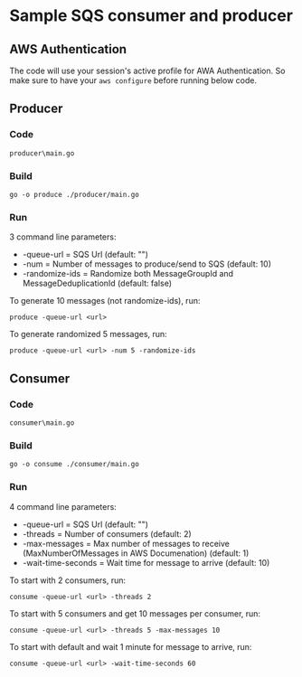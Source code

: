 # Sample SQS consumer and producer

## AWS Authentication

The code will use your session's active profile for AWA Authentication. So make sure to have your `aws configure` before running below code.

## Producer

### Code
```
producer\main.go
```

### Build
```
go -o produce ./producer/main.go
```

### Run

3 command line parameters:
* -queue-url = SQS Url (default: "")
* -num = Number of messages to produce/send to SQS (default: 10)
* -randomize-ids = Randomize both MessageGroupId and MessageDeduplicationId (default: false)

To generate 10 messages (not randomize-ids), run:
```
produce -queue-url <url>
```

To generate randomized 5 messages, run:
```
produce -queue-url <url> -num 5 -randomize-ids
```

## Consumer

### Code
```
consumer\main.go
```

### Build
```
go -o consume ./consumer/main.go
```

### Run

4 command line parameters:
* -queue-url = SQS Url (default: "")
* -threads = Number of consumers (default: 2)
* -max-messages = Max number of messages to receive (MaxNumberOfMessages in AWS Documenation) (default: 1)
* -wait-time-seconds = Wait time for message to arrive (default: 10)

To start with 2 consumers, run:
```
consume -queue-url <url> -threads 2
```

To start with 5 consumers and get 10 messages per consumer, run:
```
consume -queue-url <url> -threads 5 -max-messages 10
```

To start with default and wait 1 minute for message to arrive, run:
```
consume -queue-url <url> -wait-time-seconds 60
```
